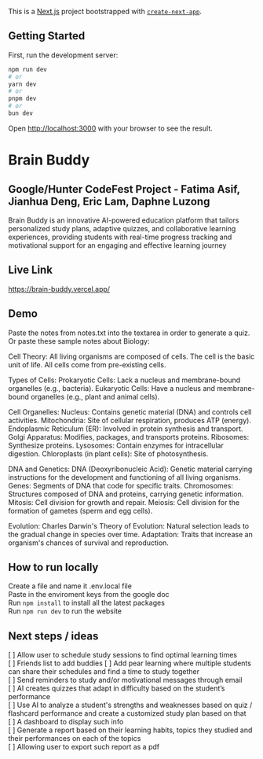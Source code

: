 This is a [Next.js](https://nextjs.org/) project bootstrapped with [`create-next-app`](https://github.com/vercel/next.js/tree/canary/packages/create-next-app).

## Getting Started

First, run the development server:

```bash
npm run dev
# or
yarn dev
# or
pnpm dev
# or
bun dev
```

Open [http://localhost:3000](http://localhost:3000) with your browser to see the result.

# Brain Buddy

## Google/Hunter CodeFest Project - Fatima Asif, Jianhua Deng, Eric Lam, Daphne Luzong

Brain Buddy is an innovative AI-powered education platform that tailors personalized study plans, adaptive quizzes, and collaborative learning experiences, providing students with real-time progress tracking and motivational support for an engaging and effective learning journey

## Live Link
https://brain-buddy.vercel.app/

## Demo
Paste the notes from notes.txt into the textarea in order to generate a quiz. Or paste these sample notes about Biology:

Cell Theory:
All living organisms are composed of cells.
The cell is the basic unit of life.
All cells come from pre-existing cells.

Types of Cells:
Prokaryotic Cells: Lack a nucleus and membrane-bound organelles (e.g., bacteria).
Eukaryotic Cells: Have a nucleus and membrane-bound organelles (e.g., plant and animal cells).

Cell Organelles:
Nucleus: Contains genetic material (DNA) and controls cell activities.
Mitochondria: Site of cellular respiration, produces ATP (energy).
Endoplasmic Reticulum (ER): Involved in protein synthesis and transport.
Golgi Apparatus: Modifies, packages, and transports proteins.
Ribosomes: Synthesize proteins.
Lysosomes: Contain enzymes for intracellular digestion.
Chloroplasts (in plant cells): Site of photosynthesis.

DNA and Genetics:
DNA (Deoxyribonucleic Acid): Genetic material carrying instructions for the development and functioning of all living organisms.
Genes: Segments of DNA that code for specific traits.
Chromosomes: Structures composed of DNA and proteins, carrying genetic information.
Mitosis: Cell division for growth and repair.
Meiosis: Cell division for the formation of gametes (sperm and egg cells).

Evolution:
Charles Darwin's Theory of Evolution: Natural selection leads to the gradual change in species over time.
Adaptation: Traits that increase an organism's chances of survival and reproduction.

## How to run locally
Create a file and name it .env.local file  
Paste in the enviroment keys from the google doc  
Run ```npm install``` to install all the latest packages  
Run ```npm run dev``` to run the website

## Next steps / ideas
[ ] Allow user to schedule study sessions to find optimal learning times  
[ ] Friends list to add buddies 
[ ] Add pear learning where multiple students can share their schedules and find a time to study together  
[ ] Send reminders to study and/or motivational messages through email  
[ ] AI creates quizzes that adapt in difficulty based on the student’s performance  
[ ] Use AI to analyze a student's strengths and weaknesses based on quiz / flashcard performance and create a customized study plan based on that  
[ ] A dashboard to display such info  
[ ] Generate a report based on their learning habits, topics they studied and their performances on each of the topics  
[ ] Allowing user to export such report as a pdf
